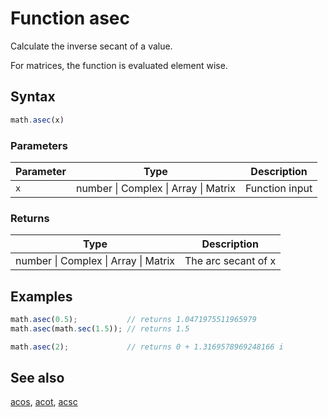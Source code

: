 # Function asec

Calculate the inverse secant of a value.

For matrices, the function is evaluated element wise.


## Syntax

```js
math.asec(x)
```

### Parameters

Parameter | Type | Description
--------- | ---- | -----------
`x` | number &#124; Complex &#124; Array &#124; Matrix | Function input

### Returns

Type | Description
---- | -----------
number &#124; Complex &#124; Array &#124; Matrix | The arc secant of x


## Examples

```js
math.asec(0.5);           // returns 1.0471975511965979
math.asec(math.sec(1.5)); // returns 1.5

math.asec(2);             // returns 0 + 1.3169578969248166 i
```


## See also

[acos](acos.md),
[acot](acot.md),
[acsc](acsc.md)


<!-- Note: This file is automatically generated from source code comments. Changes made in this file will be overridden. -->
